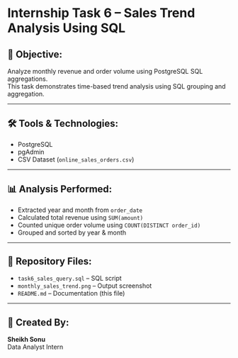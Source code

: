 # Internship Task 6 – Sales Trend Analysis Using SQL

## 📌 Objective:
Analyze monthly revenue and order volume using PostgreSQL SQL aggregations.  
This task demonstrates time-based trend analysis using SQL grouping and aggregation.

---

## 🛠 Tools & Technologies:
- PostgreSQL
- pgAdmin
- CSV Dataset (`online_sales_orders.csv`)

---

## 📊 Analysis Performed:
- Extracted year and month from `order_date`
- Calculated total revenue using `SUM(amount)`
- Counted unique order volume using `COUNT(DISTINCT order_id)`
- Grouped and sorted by year & month

---

## 📁 Repository Files:
- `task6_sales_query.sql` – SQL script
- `monthly_sales_trend.png` – Output screenshot
- `README.md` – Documentation (this file)

---
## 🙌 Created By:
**Sheikh Sonu**  
Data Analyst Intern  
